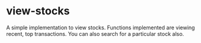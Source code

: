 # view-stocks
A simple implementation to view stocks. Functions implemented are viewing recent, top transactions. You can also search for a particular stock also.
